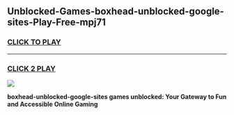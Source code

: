 
## Unblocked-Games-boxhead-unblocked-google-sites-Play-Free-mpj71
<h3>
<a href="https://premium76.site?title=boxhead-unblocked-google-sites&ref=10A">CLICK TO PLAY</a></h3>
<hr>

<h3>
<a href="https://premium76.site?title=boxhead-unblocked-google-sites&ref=10A">CLICK 2 PLAY</a>
  
</h3>

<a href="https://premium76.site?title=boxhead-unblocked-google-sites&ref=10A"><img src="https://clearcache.store/games.png"></a>


**boxhead-unblocked-google-sites games unblocked: Your Gateway to Fun and Accessible Online Gaming**
